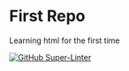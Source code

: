 # First Repo
Learning html for the first time 

[![GitHub Super-Linter](https://github.com/KieranHH/W-repo/workflows/Lint%20Code%20Base/badge.svg)](https://github.com/marketplace/actions/super-linter)
